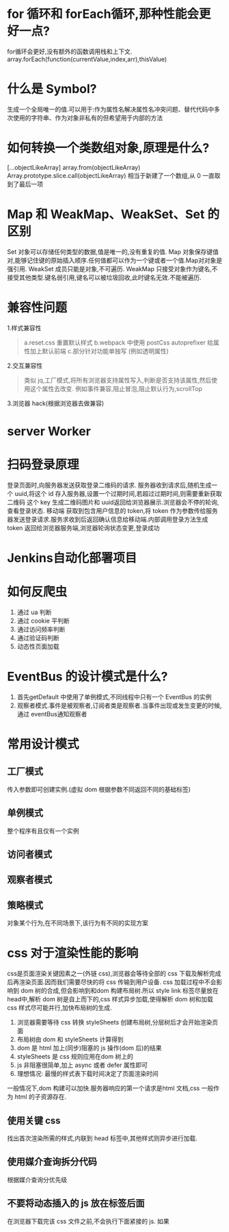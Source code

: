 # for 循环和 forEach循环,那种性能会更好一点?  
  for循环会更好,没有额外的函数调用栈和上下文. array.forEach(function(currentValue,index,arr),thisValue)
# 什么是 Symbol?
生成一个全局唯一的值.可以用于:作为属性名解决属性名冲突问题、替代代码中多次使用的字符串、作为对象非私有的但希望用于内部的方法
# 如何转换一个类数组对象,原理是什么?
[...objectLikeArray] array.from(objectLikeArray) 
Array.prototype.slice.call(objectLikeArray)
相当于新建了一个数组,从 0 一直取到了最后一项
# Map 和 WeakMap、WeakSet、Set 的区别
  Set 对象可以存储任何类型的数据,值是唯一的,没有重复的值.
  Map 对象保存键值对,能够记住键的原始插入顺序.任何值都可以作为一个键或者一个值.Map对对象是强引用.
  WeakSet 成员只能是对象,不可遍历.
  WeakMap 只接受对象作为键名,不接受其他类型.键名弱引用,键名可以被垃圾回收,此时键名无效.不能被遍历.
# 兼容性问题
  1.样式兼容性  
  > a.reset.css 重置默认样式
    b.webpack 中使用 postCss autoprefixer 给属性加上默认前端
    c.部分针对功能单独写 (例如透明属性)

  2.交互兼容性
  > 类似 jq,工厂模式,将所有浏览器支持属性写入,判断是否支持该属性,然后使用这个属性去改变.
    例如事件兼容,阻止冒泡,阻止默认行为,scrollTop

  3.浏览器 hack(根据浏览器去做兼容)
# server Worker
# 扫码登录原理
登录页面时,向服务器发送获取登录二维码的请求.
服务器收到请求后,随机生成一个 uuid,将这个 id 存入服务器,设置一个过期时间,若超过过期时间,则需要重新获取二维码
这个 key 生成二维码图片和 uuid返回给浏览器展示.浏览器会不停的轮询,查看登录状态.
移动端 获取到包含用户信息的 token,将 token 作为参数传给服务器发送登录请求.服务求收到后返回确认信息给移动端.内部调用登录方法生成 token 返回给浏览器服务端,浏览器轮询状态变更,登录成功

# Jenkins自动化部署项目
# 如何反爬虫
1. 通过 ua 判断
2. 通过 cookie 平判断
3. 通过访问频率判断
4. 通过验证码判断
5. 动态性页面加载

# EventBus 的设计模式是什么?
1. 首先getDefault 中使用了单例模式,不同线程中只有一个 EventBus 的实例
2. 观察者模式.事件是被观察者,订阅者类是观察者.当事件出现或发生变更的时候,通过 eventBus通知观察者
# 常用设计模式
## 工厂模式
传入参数即可创建实例.(虚拟 dom 根据参数不同返回不同的基础标签)
## 单例模式
整个程序有且仅有一个实例
## 访问者模式
## 观察者模式
## 策略模式
对象某个行为,在不同场景下,该行为有不同的实现方案
# css 对于渲染性能的影响
 css是页面渲染关键因素之一(外链 css),浏览器会等待全部的 css 下载及解析完成后再渲染页面.因而我们需要尽快的将 css 传输到用户设备.
 css 加载过程中不会影响到 dom 树的合成,但会影响到和dom 构建布局树.所以 style link 标签尽量放在 head中,解析 dom 树是自上而下的,css 样式异步加载,使得解析 dom 树和加载 css 样式尽可能并行,加快布局树的生成.

1. 浏览器需要等待 css 转换 styleSheets 创建布局树,分层树后才会开始渲染页面
2. 布局树由 dom 和 styleSheets 计算得到
3. dom 是 html 加上(同步)阻塞的 js 操作(dom 后)的结果
4. styleSheets 是 css 规则应用在dom 树上的
5. js 非阻塞很简单,加上 async 或者 defer 属性即可
6. 理想情况: 最慢的样式表下载时间决定了页面渲染时间

一般情况下,dom 构建可以加快.服务器响应的第一个请求是html 文档,css 一般作为 html 的子资源存在.
## 使用关键 css 
找出首次渲染所需的样式,内联到 head 标签中,其他样式则异步进行加载.
## 使用媒介查询拆分代码
根据媒介查询分优先级
## 不要将动态插入的 js 放在<link>标签后面
在浏览器下载完该 css 文件之前,不会执行下面紧接的 js.
如果<script>中的代码不依赖 css,把它们放在样式表之前.
# export 和 export default 的区别
```js
// export
export let a= 'a'
```
export default 规定模块的默认对外接口,在同一个模块只能出现一次.

# 框架的设计思路
react是一个重运行时的框架,数据变化后通过操作虚拟 dom,帮我们解决跨平台和兼容性的问题,得出最小操作行为.这些全部都是运行时操作的.
vue 保留了虚拟 dom,但是会通过响应式去控制虚拟 dom 的颗粒度,在预编译中,又做了足够多的性能优化,处理了按需加载.
Svelte 是一个重编译的框架,我们只需要写模板和数据.经过 Svelte 的编译和预处理,代码会帮我们解析成原生的 dom 操作(省去虚拟 dom 对比的方法).未使用的功能不会出现在编译后的代码.
SolidJS 类似于 Svelte.通过订阅发布触发响应的 createEffect 回调.执行具体的 dom 方法.内部的状态具有原子性,状态相互之间有依赖关系,形成局部的依赖图.改变一个状态后,依赖图中其他状态也会发生改变.它与 Svelte 最大区别是取消了脏检查.
## 编译时优化
传统 vdom 的 diff 算法总归要按照 vdom 树层级结构一层一层遍历,所有diff 性能会和模板大小成正比.与动态节点的数量无关,在一些组件整个模板内只有少量动态节点的情况下,这些遍历都是性能的浪费.在diff 阶段跳过静态内容,就可以避免无用的 dom 树遍历和对比了.

## 运行时
react 思路纯 js 写法,这种方式非常灵活.但是,这也使他在编译时难做太多的事情.react 优化主要在运行时.例如 fiber 架构空闲帧工作,减少用户对延迟的感知.利用_processPendingState 函数合并 state 暂存队列.最后返回一个合并后的 state.


# 前端性能优化
## 优化渲染位置
1. css、js 的写入位置(css 阻塞html 的渲染和 js 的执行,js 会阻塞 html 的解析和渲染)
2. 延迟加载部分第三方包
## 减少首屏资源大小
3. 资源压缩
4. 减少重排重绘
5. 合理利用路由懒加载
6. 资源在服务端配置开启 gzip
7. 使用 tiny 压缩图片,图片的懒加载
8. 组件库按需加载
9. 使用最新的打包工具
## 减少网络消耗
10. 资源放在 cdn 上,在 cdn 上设置http 缓存(建议只做在cdn上,应用服务器不使用缓存,带 hash 可以加)
11. 资源合并(浏览器最多对同域名进行 6 个请求,公用资源打包合并,不对业务代码合并)
12. 对资源做 preload(提前加载当前页面用到的资源) 和 prefetch(提前加载下个页面用到的资源).
13. 使用多域名进行更多的请求
14. 对域名进行 dns 预解析.

# 向下兼容方案
 1. 通过配置 babel core-js 插件,在 babelrc 配置 preset-env 指定 corejs 代码
 2. 渐进增强和优雅降级
 针对低版本浏览器构建页面保证基础功能的完善.或者构建完成的公司再去针对低版本浏览器兼容.
 ## 兼容性考虑
 1.兼容性: 是否常见语法都能支持兼容转换
 2.易用性: 能够很方便的接入现有开发体系中
 3.通用性和持续性

 # MVVM 框架和 MVC 框架的差别
 基本没差别,唯一的差别是 MVVM 实现了双向绑定
 # 前端线上页面泄漏如何处理?
 performance.memory 监控 totalMemory 和 useMemory

# 对Typescript 的理解
是 js 的一个超集,对 js 语法的扩展,提供了 js 不具备的类型系统和对 ES6 的支持.
是一种静态类型检查的语言,提供了类型注解.在代码编译阶段就可以检查出数据类型的错误.
拥有类型推断、类型批注、接口、模块、泛型、重载等功能.
# react 中难以解决的问题
使用 hooks的闭包的问题,子组件更新导致的父组件更新问题,

# JavaScript 中几种迭代语法在 Chrome 等现代浏览器中的性能差异
for-in 性能明显慢于其他几种循环,每次迭代操作都回去搜索原型或者原型属性,产生额外的开销.
# 如何实现组件拖动
给需要拖动的组件设置draggable属性.
设置onDragStart触发,开始拖动元素触发.
ondrag 元素正在拖动时触发
ondrop 拖动元素放置目标区域触发
ondragend 完成拖动触发
